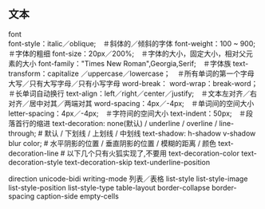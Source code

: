 ## 文本
font	
font-style：italic／oblique;　＃斜体的／倾斜的字体
font-weight：100 ~ 900;　＃字体的粗细
font-size：20px／200%;　＃字体的大小，固定大小，相对父元素的大小
font-family："Times New Roman",Georgia,Serif;　＃字体族
text-transform：capitalize ／uppercase／lowercase；　＃所有单词的第一个字母大写／只有大写字母／只有小写字母
word-break：
word-wrap：break-word；　＃长单词自动换行
text-align：left／right／center／justify;　＃文本左对齐／右对齐／居中对其／两端对其
word-spacing：4px／-4px;　＃单词间的空间大小
letter-spacing：4px／-4px;　＃字符间的空间大小
text-indent：50px;　＃段落首行的缩进
text-decoration: none(默认) / underline / overline / line-through;   # 默认 / 下划线 / 上划线 / 中划线
text-shadow: h-shadow v-shadow blur color;   # 水平阴影的位置 / 垂直阴影的位置 / 模糊的距离 / 颜色
text-decoration-line   # 以下几个只有火狐实现了,不要用
text-decoration-color
text-decoration-style
text-decoration-skip
text-underline-position

direction	unicode-bidi	writing-mode
列表／表格
list-style	list-style-image	list-style-position	list-style-type
table-layout	border-collapse	border-spacing	caption-side
empty-cells